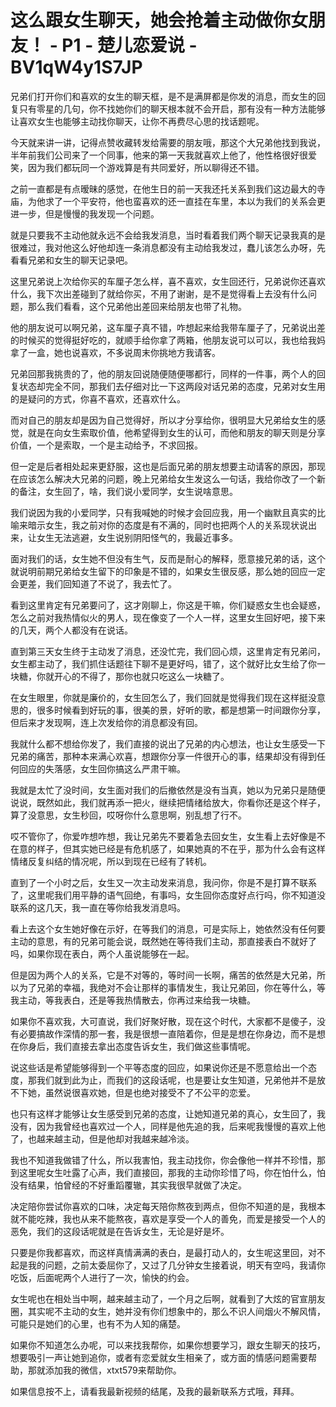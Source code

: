 # 这么跟女生聊天，她会抢着主动做你女朋友！ - P1 - 楚儿恋爱说 - BV1qW4y1S7JP

兄弟们打开你们和喜欢的女生的聊天框，是不是满屏都是你发的消息，而女生的回复只有零星的几句，你不找她你们的聊天根本就不会开启，那有没有一种方法能够让喜欢女生也能够主动找你聊天，让你不再费尽心思的找话题呢。

今天就来讲一讲，记得点赞收藏转发给需要的朋友哦，那这个大兄弟他找到我说，半年前我们公司来了一个同事，他来的第一天我就喜欢上他了，他性格很好很爱笑，因为我们都玩同一个游戏算是有共同爱好，所以聊得还不错。

之前一直都是有点暧昧的感觉，在他生日的前一天我还托关系到我们这边最大的寺庙，为他求了一个平安符，他也蛮喜欢的还一直挂在车里，本以为我们的关系会更进一步，但是慢慢的我发现一个问题。

就是只要我不主动他就永远不会给我发消息，当时看着我们两个聊天记录我真的是很难过，我对他这么好他却连一条消息都没有主动给我发过，蠢儿该怎么办呀，先看看兄弟和女生的聊天记录吧。

这里兄弟说上次给你买的车厘子怎么样，喜不喜欢，女生回还行，兄弟说你还喜欢什么，我下次出差碰到了就给你买，不用了谢谢，是不是觉得看上去没有什么问题，那么我们看看，这个兄弟他出差回来给朋友也带了礼物。

他的朋友说可以啊兄弟，这车厘子真不错，咋想起来给我带车厘子了，兄弟说出差的时候买的觉得挺好吃的，就顺手给你拿了两箱，他朋友说可以可以，我也给我妈拿了一盒，她也说喜欢，不多说周末你挑地方我请客。

兄弟回那我挑贵的了，他的朋友回说随便随便哪都行，同样的一件事，两个人的回复状态却完全不同，那我们去仔细对比一下这两段对话兄弟的态度，兄弟对女生用的是疑问的方式，你喜不喜欢，还喜欢什么。

而对自己的朋友却是因为自己觉得好，所以才分享给你，很明显大兄弟给女生的感觉，就是在向女生索取价值，他希望得到女生的认可，而他和朋友的聊天则是分享价值，一个是索取，一个是主动给予，不求回报。

但一定是后者相处起来更舒服，这也是后面兄弟的朋友想要主动请客的原因，那现在应该怎么解决大兄弟的问题，晚上兄弟给女生发这么一句话，我给你改了一个新的备注，女生回了，啥，我们说小爱同学，女生说啥意思。

我们说因为我的小爱同学，只有我喊她的时候才会回应我，用一个幽默且真实的比喻来暗示女生，我之前对你的态度是有不满的，同时也把两个人的关系现状说出来，让女生无法逃避，女生说别阴阳怪气的，我最近事多。

面对我们的话，女生她不但没有生气，反而是耐心的解释，愿意接兄弟的话，这个就说明前期兄弟给女生留下的印象是不错的，如果女生很反感，那么她的回应一定会更差，我们回知道了不说了，我去忙了。

看到这里肯定有兄弟要问了，这才刚聊上，你这是干嘛，你们疑惑女生也会疑惑，怎么之前对我热情似火的男人，现在像变了一个人一样，这里女生回好吧，接下来的几天，两个人都没有在说话。

直到第三天女生终于主动发了消息，还没忙完，我们回心烦，这里肯定有兄弟问，女生都主动了，我们抓住话题往下聊不是更好吗，错了，这个就好比女生给了你一块糖，你就开心的不得了，那你也就只吃这么一块糖了。

在女生眼里，你就是廉价的，女生回怎么了，我们回就是觉得我们现在这样挺没意思的，很多时候看到好玩的事，很美的景，好听的歌，都是想第一时间跟你分享，但后来才发现啊，连上次发给你的消息都没有回。

我就什么都不想给你发了，我们直接的说出了兄弟的内心想法，也让女生感受一下兄弟的痛苦，那种本来满心欢喜，想跟你分享一件很开心的事，结果却没有得到任何回应的失落感，女生回你搞这么严肃干嘛。

我就是太忙了没时间，女生面对我们的后撤依然是没有当真，她以为兄弟只是随便说说，既然如此，我们就再添一把火，继续把情绪给放大，你看你还是这个样子，算了没意思，女生秒回，哎呀你什么意思啊，别乱想了行不。

哎不管你了，你爱咋想咋想，我让兄弟先不要着急去回女生，女生看上去好像是不在意的样子，但其实她已经是有危机感了，如果她真的不在乎，那为什么会有这样情绪反复纠结的情况呢，所以到现在已经有了转机。

直到了一个小时之后，女生又一次主动发来消息，我问你，你是不是打算不联系了，这里呢我们用平静的语气回绝，有事吗，女生回你态度好点行吗，你不知道没联系的这几天，我一直在等你给我发消息吗。

看上去这个女生她好像在示好，在等我们的消息，可是实际上，她依然没有任何要主动的意思，有的兄弟可能会说，既然她在等待我们主动，那直接表白不就好了吗，如果你现在表白，两个人虽说能够在一起。

但是因为两个人的关系，它是不对等的，等时间一长啊，痛苦的依然是大兄弟，所以为了兄弟的幸福，我绝对不会让那样的事情发生，我让兄弟回，你在等什么，等我主动，等我表白，还是等我热情散去，你再过来给我一块糖。

如果你不喜欢我，大可直说，我们好聚好散，现在这个时代，大家都不是傻子，没有必要搞故作深情的那一套，我是很想一直陪着你，但是是想在你身边，而不是想在你身后，我们直接去拿出态度告诉女生，我们做这些事情呢。

说这些话是希望能够得到一个平等态度的回应，如果说你还是不愿意给出一个态度，那我们就到此为止，而我们的这段话呢，也是要让女生知道，兄弟他并不是放不下她，虽然说很喜欢她，但是也绝对接受不了不公平的恋爱。

也只有这样才能够让女生感受到兄弟的态度，让她知道兄弟的真心，女生回了，我没有，因为我曾经也喜欢过一个人，同样是他先追的我，后来呢我慢慢的喜欢上他了，也越来越主动，但是他却对我越来越冷淡。

我也不知道我做错了什么，所以我害怕，我主动找你，你会像他一样并不珍惜，那到这里呢女生吐露了心声，我们直接回，那我的主动你珍惜了吗，你在怕什么，怕没有结果，怕曾经的不好重蹈覆辙，其实我很早就做了决定。

决定陪你尝试你喜欢的口味，决定每天陪你熬夜到两点，但你不知道的是，我根本就不能吃辣，我也从来不能熬夜，喜欢是享受一个人的善免，而爱是接受一个人的恶免，我们的这段话呢就是在告诉女生，无论是好是坏。

只要是你我都喜欢，而这样真情满满的表白，是最打动人的，女生呢这里回，对不起是我的问题，之前太委屈你了，又过了几分钟女生接着说，明天有空吗，我请你吃饭，后面呢两个人进行了一次，愉快的约会。

女生呢也在相处当中啊，越来越主动了，一个月之后啊，就看到了大炫的官宣朋友圈，其实呢不主动的女生，她并没有你们想象中的，那么不识人间烟火不解风情，可能只是她们的心里，也有不为人知的痛楚。

如果你不知道怎么办呢，可以来找我帮你，如果你想要学习，跟女生聊天的技巧，想要吸引一声让她到追你，或者有恋爱就女生相亲了，或方面的情感问题需要帮助，那就添加我的微信，xtxt579来帮助你。

如果信息按不上，请看我最新视频的结尾，及我的最新联系方式哦，拜拜。